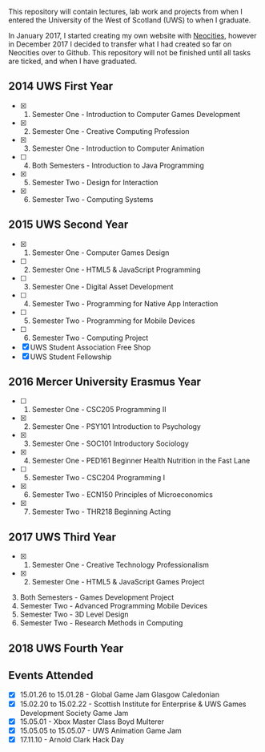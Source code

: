 This repository will contain lectures, lab work and projects from when I entered the University of the West of Scotland (UWS) to when I graduate.

In January 2017, I started creating my own website with [Neocities](https://neocities.org/), however in December 2017 I decided to transfer what I had created so far on Neocities over to Github. This repository will not be finished until all tasks are ticked, and when I have graduated.

## 2014 UWS First Year
- [x] 1) Semester One - Introduction to Computer Games Development
- [x] 2) Semester One - Creative Computing Profession
- [x] 3) Semester One - Introduction to Computer Animation
- [ ] 4) Both Semesters - Introduction to Java Programming
- [x] 5) Semester Two - Design for Interaction
- [x] 6) Semester Two - Computing Systems

## 2015 UWS Second Year
- [x] 1) Semester One - Computer Games Design
- [ ] 2) Semester One - HTML5 & JavaScript Programming
- [ ] 3) Semester One - Digital Asset Development
- [ ] 4) Semester Two - Programming for Native App Interaction
- [ ] 5) Semester Two - Programming for Mobile Devices
- [ ] 6) Semester Two - Computing Project
- [x] UWS Student Association Free Shop
- [x] UWS Student Fellowship

## 2016 Mercer University Erasmus Year
- [ ] 1) Semester One - CSC205 Programming II
- [x] 2) Semester One - PSY101 Introduction to Psychology
- [x] 3) Semester One - SOC101 Introductory Sociology
- [x] 4) Semester One - PED161 Beginner Health Nutrition in the Fast Lane
- [ ] 5) Semester Two - CSC204 Programming I
- [x] 6) Semester Two - ECN150 Principles of Microeconomics
- [x] 7) Semester Two - THR218 Beginning Acting

## 2017 UWS Third Year
- [x] 1) Semester One - Creative Technology Professionalism
- [x] 2) Semester One - HTML5 & JavaScript Games Project
3) Both Semesters - Games Development Project
4) Semester Two - Advanced Programming Mobile Devices
5) Semester Two - 3D Level Design
6) Semester Two - Research Methods in Computing

## 2018 UWS Fourth Year


## Events Attended
- [x] 15.01.26 to 15.01.28 - Global Game Jam Glasgow Caledonian
- [x] 15.02.20 to 15.02.22 - Scottish Institute for Enterprise & UWS Games Development Society Game Jam
- [x] 15.05.01 - Xbox Master Class Boyd Multerer
- [x] 15.05.05 to 15.05.07 - UWS Animation Game Jam
- [x] 17.11.10 - Arnold Clark Hack Day
